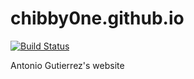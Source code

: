 # chibby0ne.github.io

[![Build Status](https://travis-ci.org/chibby0ne/chibby0ne.github.io.svg?branch=master)](https://travis-ci.org/chibby0ne/chibby0ne.github.io)

Antonio Gutierrez's website
